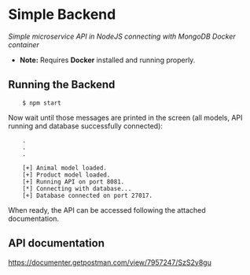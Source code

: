 # Simple Backend

_Simple microservice API in NodeJS connecting with MongoDB Docker container_

-   **Note:** Requires **Docker** installed and running properly.

## Running the Backend

```
    $ npm start
```

Now wait until those messages are printed in the screen (all models, API running and database successfully connected):

```
    .
    .
    .

    [+] Animal model loaded.
    [+] Product model loaded.
    [+] Running API on port 8081.
    [*] Connecting with database...
    [+] Database connected on port 27017.
```

When ready, the API can be accessed following the attached documentation.

## API documentation

https://documenter.getpostman.com/view/7957247/SzS2y8gu
